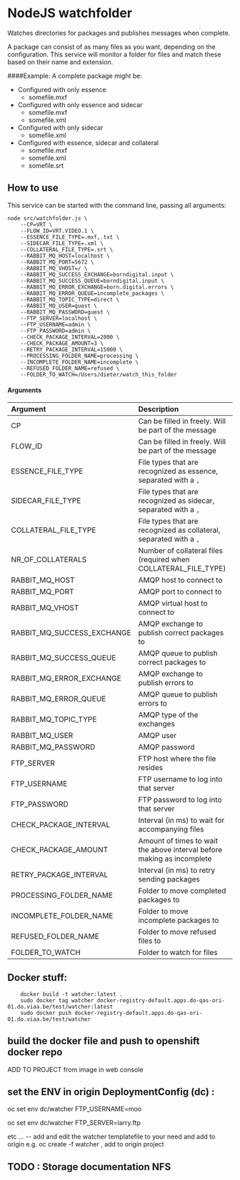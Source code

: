 # NodeJS watchfolder
Watches directories for packages and publishes messages when complete.

A package can consist of as many files as you want, depending on the configuration. This service will monitor a folder for files and match these based on their name and extension.

####Example:
A complete package might be:
- Configured with only essence
  - somefile.mxf
- Configured with only essence and sidecar
  - somefile.mxf
  - somefile.xml
- Configured with only sidecar
  - somefile.xml
- Configured with essence, sidecar and collateral
  - somefile.mxf
  - somefile.xml
  - somefile.srt

## How to use
This service can be started with the command line, passing all arguments:
```
node src/watchfolder.js \
	--CP=VRT \
	--FLOW_ID=VRT.VIDEO.1 \
	--ESSENCE_FILE_TYPE=.mxf,.txt \
	--SIDECAR_FILE_TYPE=.xml \
	--COLLATERAL_FILE_TYPE=.srt \
	--RABBIT_MQ_HOST=localhost \
	--RABBIT_MQ_PORT=5672 \
	--RABBIT_MQ_VHOST=/ \
	--RABBIT_MQ_SUCCESS_EXCHANGE=borndigital.input \
	--RABBIT_MQ_SUCCESS_QUEUE=borndigital.input \
	--RABBIT_MQ_ERROR_EXCHANGE=born.digital.errors \
	--RABBIT_MQ_ERROR_QUEUE=incomplete_packages \
	--RABBIT_MQ_TOPIC_TYPE=direct \
	--RABBIT_MQ_USER=guest \
	--RABBIT_MQ_PASSWORD=guest \
	--FTP_SERVER=localhost \
	--FTP_USERNAME=admin \
	--FTP_PASSWORD=admin \
	--CHECK_PACKAGE_INTERVAL=2000 \
	--CHECK_PACKAGE_AMOUNT=3 \
	--RETRY_PACKAGE_INTERVAL=15000 \
	--PROCESSING_FOLDER_NAME=processing \
	--INCOMPLETE_FOLDER_NAME=incomplete \
	--REFUSED_FOLDER_NAME=refused \
	--FOLDER_TO_WATCH=/Users/dieter/watch_this_folder

```

#### Arguments
Argument                        |Description                                                            |Required       |Default
|:---                           |:---                                                                   |:---           |:---
| CP                            |Can be filled in freely. Will be part of the message                   | True          | None|
| FLOW_ID                       |Can be filled in freely. Will be part of the message                   | True          | None|
| ESSENCE_FILE_TYPE             |File types that are recognized as essence, separated with a `,`        | True          | None|
| SIDECAR_FILE_TYPE             |File types that are recognized as sidecar, separated with a `,`        | False         | None|
| COLLATERAL_FILE_TYPE          |File types that are recognized as collateral, separated with a `,`     | False         | None|
| NR_OF_COLLATERALS             |Number of collateral files (required when COLLATERAL_FILE_TYPE)        | False	        | None|
| RABBIT_MQ_HOST                |AMQP host to connect to                                                | True          | None|
| RABBIT_MQ_PORT                |AMQP port to connect to                                                | True          | None|
| RABBIT_MQ_VHOST               |AMQP virtual host to connect to                                        | True          | None|
| RABBIT_MQ_SUCCESS_EXCHANGE    |AMQP exchange to publish correct packages to                           | True          | None|
| RABBIT_MQ_SUCCESS_QUEUE       |AMQP queue to publish correct packages to                              | True          | None|
| RABBIT_MQ_ERROR_EXCHANGE      |AMQP exchange to publish errors to                                     | True          | None|
| RABBIT_MQ_ERROR_QUEUE         |AMQP queue to publish errors to                                        | True          | None|
| RABBIT_MQ_TOPIC_TYPE          |AMQP type of the exchanges                                             | True          | None|
| RABBIT_MQ_USER                |AMQP user                                                              | True          | None|
| RABBIT_MQ_PASSWORD            |AMQP password                                                          | True          | None|
| FTP_SERVER                    |FTP host where the file resides                                        | True          | None|
| FTP_USERNAME                  |FTP username to log into that server                                   | True          | None|
| FTP_PASSWORD                  |FTP password to log into that server                                   | True          | None|
| CHECK_PACKAGE_INTERVAL        |Interval (in ms) to wait for accompanying files                        | True          | None|
| CHECK_PACKAGE_AMOUNT          |Amount of times to wait the above interval before making as incomplete | True          | None|
| RETRY_PACKAGE_INTERVAL        |Interval (in ms) to retry sending packages                             | False         | None|
| PROCESSING_FOLDER_NAME        |Folder to move completed packages to                                   | True          | None|
| INCOMPLETE_FOLDER_NAME        |Folder to move incomplete packages to                                  | True          | None|
| REFUSED_FOLDER_NAME           |Folder to move refused files to                                        | True          | None|
| FOLDER_TO_WATCH               |Folder to watch for files                                              | True          | None|


## Docker stuff:
```
    docker build -t watcher:latest .
    sudo docker tag watcher docker-registry-default.apps.do-qas-ori-01.do.viaa.be/test/watcher:latest
    sudo docker push docker-registry-default.apps.do-qas-ori-01.do.viaa.be/test/watcher
```

## build the docker file and push to openshift docker repo
ADD TO PROJECT from image in web console
## set the ENV in origin DeploymentConfig (dc) :
oc set env dc/watcher FTP_USERNAME=moo

oc set env dc/watcher FTP_SERVER=larry.ftp

etc ...
-- add and edit the watcher templatefile to your need and add to origin e.g. oc create -f watcher  , add to origin project
## TODO : Storage documentation NFS
